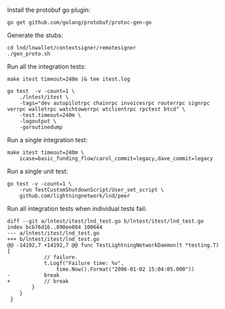 
Install the protobuf go plugin:

    go get github.com/golang/protobuf/protoc-gen-go

Generate the stubs:

    cd lnd/lnwallet/contextsigner/remotesigner
    ./gen_proto.sh

Run all the integration tests:

    make itest timeout=240m |& tee itest.log

    go test  -v -count=1 \
        ./lntest/itest \
        -tags="dev autopilotrpc chainrpc invoicesrpc routerrpc signrpc verrpc walletrpc watchtowerrpc wtclientrpc rpctest btcd" \
        -test.timeout=240m \
        -logoutput \
        -goroutinedump

Run a single integration test:

    make itest timeout=240m \
        icase=basic_funding_flow/carol_commit=legacy,dave_commit=legacy

Run a single unit test:

    go test -v -count=1 \
        -run TestCustomShutdownScript/User_set_script \
        github.com/lightningnetwork/lnd/peer

Run all integration tests when individual tests fail:

```
diff --git a/lntest/itest/lnd_test.go b/lntest/itest/lnd_test.go
index bcb76d16..890ee084 100644
--- a/lntest/itest/lnd_test.go
+++ b/lntest/itest/lnd_test.go
@@ -14192,7 +14192,7 @@ func TestLightningNetworkDaemon(t *testing.T) {
 			// failure.
 			t.Logf("Failure time: %v",
 				time.Now().Format("2006-01-02 15:04:05.000"))
-			break
+			// break
 		}
 	}
 }
```
